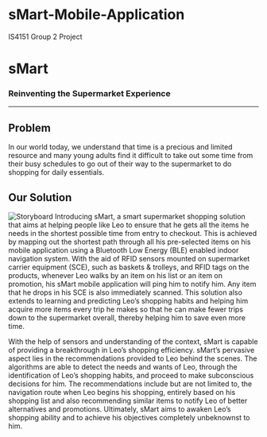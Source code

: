 # sMart-Mobile-Application
IS4151 Group 2 Project
# sMart
### Reinventing the Supermarket Experience
---
## Problem
In our world today, we understand that time is a precious and limited resource and many young adults find it difficult to take out some time from their busy schedules to go out of their way to the supermarket to do shopping for daily essentials.

## Our Solution
![Storyboard](https://i.imgur.com/OlREoSd.jpg)
Introducing sMart, a smart supermarket shopping solution that aims at helping people like Leo to ensure that he gets all the items he needs in the shortest possible time from entry to checkout. This is achieved by mapping out the shortest path through all his pre-selected items on his mobile application using a Bluetooth Low Energy (BLE) enabled indoor navigation system. With the aid of RFID sensors mounted on supermarket carrier equipment (SCE), such as baskets & trolleys, and RFID tags on the products, whenever Leo walks by an item on his list or an item on promotion, his sMart mobile application will ping him to notify him. Any item that he drops in his SCE is also immediately scanned. This solution also extends to learning and predicting Leo’s shopping habits and helping him acquire more items every trip he makes so that he can make fewer trips down to the supermarket overall, thereby helping him to save even more time.

With the help of sensors and understanding of the context, sMart is capable of providing a breakthrough in Leo’s shopping efficiency. sMart’s pervasive aspect lies in the recommendations provided to Leo behind the scenes. The algorithms are able to detect the needs and wants of Leo, through the identification of Leo’s shopping habits, and proceed to make subconscious decisions for him. The recommendations include but are not limited to, the navigation route when Leo begins his shopping, entirely based on his shopping list and also recommending similar items to notify Leo of better alternatives and promotions. Ultimately, sMart aims to awaken Leo’s shopping ability and to achieve his objectives completely unbeknownst to him.
